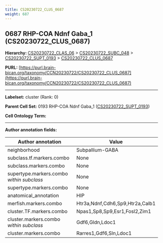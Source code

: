```yaml
---
title: CS20230722_CLUS_0687
weight: 687
---
```

## 0687 RHP-COA Ndnf Gaba_1 (CS20230722_CLUS_0687)
<b>Hierarchy: </b>
[CS20230722_CLAS_06](../CS20230722_CLAS_06) >
[CS20230722_SUBC_048](../CS20230722_SUBC_048) >
[CS20230722_SUPT_0193](../CS20230722_SUPT_0193) >
[CS20230722_CLUS_0687](../CS20230722_CLUS_0687)

**PURL:** [https://purl.brain-bican.org/taxonomy/CCN20230722/CS20230722_CLUS_0687](https://purl.brain-bican.org/taxonomy/CCN20230722/CS20230722_CLUS_0687)

---


**Labelset:** cluster (Rank: 0)

**Parent Cell Set:** 0193 RHP-COA Ndnf Gaba_1 ([CS20230722_SUPT_0193](../CS20230722_SUPT_0193))



**Cell Ontology Term:** 

[MARKER GENES.]: #


---

[TRANSFERRED ANNOTATIONS.]: #


[AUTHOR ANNOTATION FIELDS.]: #


**Author annotation fields:**

| Author annotation | Value |
|-------------------|-------|
|neighborhood|Subpallium-GABA|
|subclass.tf.markers.combo|None|
|subclass.markers.combo|None|
|supertype.markers.combo _within subclass_|None|
|supertype.markers.combo|None|
|anatomical_annotation|HIP|
|merfish.markers.combo|Htr3a,Ndnf,Cdh6,Sp9,Htr2a,Calb1|
|cluster.TF.markers.combo|Npas1,Sp8,Sp9,Esr1,Fosl2,Zim1|
|cluster.markers.combo _within subclass_|Gdf6,Gldn,Ldoc1|
|cluster.markers.combo|Rarres1,Gdf6,Sln,Ldoc1|
